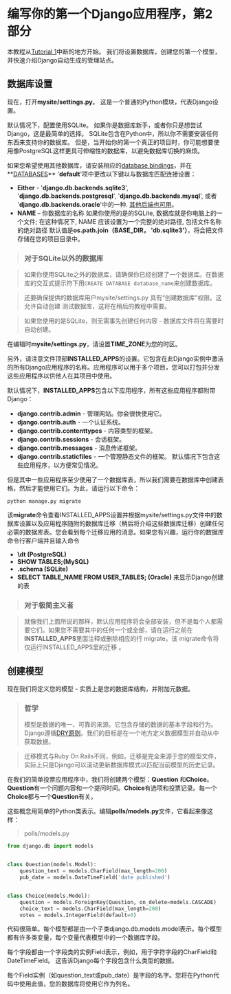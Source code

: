 # 编写你的第一个Django应用程序，第2部分

本教程从[Tutorial 1](tutorial02.md)中断的地方开始。 我们将设置数据库，创建您的第一个模型，并快速介绍Django自动生成的管理站点。

## 数据库设置

现在，打开**mysite/settings.py**。 这是一个普通的Python模块，代表Django设置。

默认情况下，配置使用SQLite。 如果你是数据库新手，或者你只是想尝试Django，这是最简单的选择。 SQLite包含在Python中，所以你不需要安装任何东西来支持你的数据库。 但是，当开始你的第一个真正的项目时，你可能想要使用像PostgreSQL这样更具可伸缩性的数据库，以避免数据库切换的麻烦。

如果您希望使用其他数据库，请安装相应的[database bindings](https://docs.djangoproject.com/en/2.0/topics/install/#database-installation)，并在**[DATABASES](https://docs.djangoproject.com/en/2.0/ref/settings/#std:setting-DATABASES)** '**default**'项中更改以下键以与数据库匹配连接设置：


- **Either** - '**django.db.backends.sqlite3**', '**django.db.backends.postgresql**', '**django.db.backends.mysql**', 或者 '**django.db.backends.oracle**'中的一种. [其他后端也可用](https://docs.djangoproject.com/en/2.0/ref/databases/#third-party-notes)。
- **NAME** – 你数据库的名称 如果你使用的是的SQLite, 数据库就是你电脑上的一个文件; 在这种情况下, NAME 应该设置为一个完整的绝对路径, 包括文件名称的绝对路径 默认值是**os.path.join（BASE_DIR， 'db.sqlite3'）**，将会把文件存储在您的项目目录中。

> ### 对于SQLite以外的数据库

> 如果你使用SQLite之外的数据库，请确保你已经创建了一个数据库。在数据库的交互式提示符下用`CREATE DATABASE database_name`来创建数据库。

> 还要确保提供的数据库用户mysite/settings.py 具有“创建数据库”权限。这允许自动创建 测试数据库，这将在稍后的教程中需要。

> 如果您使用的是SQLite，则无需事先创建任何内容 - 数据库文件将在需要时自动创建。

在编辑时**mysite/settings.py**，请设置**TIME_ZONE**为您的时区。

另外，请注意文件顶部**INSTALLED_APPS**的设置。它包含在此Django实例中激活的所有Django应用程序的名称。应用程序可以用于多个项目，您可以打包并分发这些应用程序以供他人在其项目中使用。

默认情况下，**INSTALLED_APPS**包含以下应用程序，所有这些应用程序都附带Django：

- **django.contrib.admin** - 管理网站。你会很快使用它。
- **django.contrib.auth** - 一个认证系统。
- **django.contrib.contenttypes** - 内容类型的框架。
- **django.contrib.sessions** - 会话框架。
- **django.contrib.messages** - 消息传递框架。
- **django.contrib.staticfiles** - 一个管理静态文件的框架。
默认情况下包含这些应用程序，以方便常见情况。

但是其中一些应用程序至少使用了一个数据库表，所以我们需要在数据库中创建表格，然后才能使用它们。为此，请运行以下命令：
```
python manage.py migrate
```
该**migrate**命令查看INSTALLED_APPS设置并根据mysite/settings.py文件中的数据库设置以及应用程序随附的数据库迁移（稍后将介绍这些数据库迁移）创建任何必需的数据库表。您会看到每个迁移应用的消息。如果您有兴趣，运行你的数据库命令行客户端并且输入命令
- **\dt (PostgreSQL)**
- **SHOW TABLES;(MySQL)** 
- **.schema (SQLite)** 
- **SELECT TABLE_NAME FROM USER_TABLES; (Oracle)**
来显示Django创建的表

> ### 对于极简主义者

> 就像我们上面所说的那样，默认应用程序将会全部安装，但不是每个人都需要它们。如果您不需要其中的任何一个或全部，请在运行之前在**INSTALLED_APPS**里面注释或删除相应的行 migrate。该 migrate命令将仅运行INSTALLED_APPS里的迁移 。

## 创建模型
现在我们将定义您的模型 - 实质上是您的数据库结构，并附加元数据。

> ### 哲学
> 模型是数据的唯一、可靠的来源。它包含存储的数据的基本字段和行为。Django遵循[DRY原则](https://docs.djangoproject.com/en/2.0/misc/design-philosophies/#dry)。我们的目标是在一个地方定义数据模型并自动从中获取数据。

> 迁移模式与Ruby On Rails不同，例如，迁移是完全来源于您的模型文件，实际上只是Django可以滚动更新数据库模式以匹配当前模型的历史记录。

在我们的简单投票应用程序中，我们将创建两个模型：**Question** 和**Choice**。**Question**有一个问题内容和一个提问时间。**Choice**有选项和投票记录。每一个**Choice**都与一个**Question**有关。

这些概念用简单的Python类表示。编辑**polls/models.py**文件，它看起来像这样：
> polls/models.py
```python
from django.db import models


class Question(models.Model):
    question_text = models.CharField(max_length=200)
    pub_date = models.DateTimeField('date published')


class Choice(models.Model):
    question = models.ForeignKey(Question, on_delete=models.CASCADE)
    choice_text = models.CharField(max_length=200)
    votes = models.IntegerField(default=0)

```

代码很简单。每个模型都是由一个子类django.db.models.model表示。每个模型都有许多类变量，每个变量代表模型中的一个数据库字段。

每个字段都由一个字段类的实例Field表示，例如，用于字符字段的CharField和DateTimeField。 这告诉Django每个字段包含什么类型的数据。

每个Field实例（如question_text或pub_date）是字段的名字。您将在Python代码中使用此值，您的数据库将使用它作为列名。
